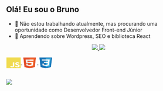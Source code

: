 ## Olá! Eu sou o Bruno

- 🔭 Não estou trabalhando atualmente, mas procurando uma oportunidade como Desenvolvedor Front-end Júnior
- 🌱 Aprendendo sobre Wordpress, SEO e biblioteca React

<div align="center">
  <a href="https://github.com/BrunoExpert">
  <img height="130em" src="https://github-readme-stats.vercel.app/api?username=BrunoExpert&show_icons=true&theme=chartreuse-dark&include_all_commits=true&count_private=true"/>
  <img height="130em" src="https://github-readme-stats.vercel.app/api/top-langs/?username=BrunoExpert&layout=compact&langs_count=7&theme=chartreuse-dark"/>
</div>
<div style="display: inline_block"><br>
  <img align="center" alt="Bruno-Js" height="30" width="40" src="https://raw.githubusercontent.com/devicons/devicon/master/icons/javascript/javascript-plain.svg"> 
  <img align="center" alt="Bruno-HTML" height="30" width="40" src="https://raw.githubusercontent.com/devicons/devicon/master/icons/html5/html5-original.svg">
  <img align="center" alt="Bruno-CSS" height="30" width="40" src="https://raw.githubusercontent.com/devicons/devicon/master/icons/css3/css3-original.svg">
</div>

##

<div>
<a href="https://www.linkedin.com/in/bruno-oliveira-ribeiro/" target="_blank"><img src="https://img.shields.io/badge/LinkedIn-0077B5?style=for-the-badge&logo=linkedin&logoColor=white" target="_blank"></a> 
</div>
